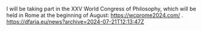 I will be taking part in the XXV World Congress of Philosophy, which will be held in Rome at the beginning of August: https://wcprome2024.com/ . https://dfaria.eu/news?archive=2024-07-21T12:13:47Z